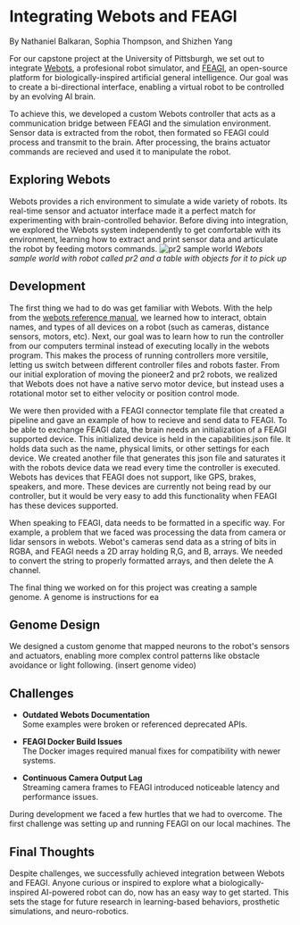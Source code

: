 
# Integrating Webots and FEAGI
By Nathaniel Balkaran, Sophia Thompson, and Shizhen Yang

For our capstone project at the University of Pittsburgh, we set out to integrate [Webots](https://cyberbotics.com/), a profesional robot simulator, and [FEAGI](https://www.feagi.org/), an open-source platform for biologically-inspired artificial general intelligence. Our goal was to create a bi-directional interface, enabling a virtual robot to be controlled by an evolving AI brain.

To achieve this, we developed a custom Webots controller that acts as a communication bridge between FEAGI and the simulation environment. Sensor data is extracted from the robot, then formated so FEAGI could process and transmit to the brain. After processing, the brains actuator commands are recieved and used it to manipulate the robot.

## Exploring Webots

Webots provides a rich environment to simulate a wide variety of robots. Its real-time sensor and actuator interface made it a perfect match for experimenting with brain-controlled behavior. Before diving into integration, we explored the Webots system independently to get comfortable with its environment, learning how to extract and print sensor data and articulate the robot by feeding motors commands.
![pr2 sample world](../content/Pr2-sample-world.png)
*Webots sample world with robot called pr2 and a table with objects for it to pick up*

## Development 

The first thing we had to do was get familiar with Webots. With the help from the [webots reference manual](https://cyberbotics.com/doc/reference/index), we learned how to interact, obtain names, and types of all devices on a robot (such as cameras, distance sensors, motors, etc). Next, our goal was to learn how to run the controller from our computers terminal instead of executing locally in the webots program. This makes the process of running controllers more versitile, letting us switch between different controller files and robots faster. From our initial exploration of moving the pioneer2 and pr2 robots, we realized that Webots does not have a native servo motor device, but instead uses a rotational motor set to either velocity or position control mode. 


We were then provided with a FEAGI connector template file that created a pipeline and gave an example of how to recieve and send data to FEAGI. To be able to exchange FEAGI data, the brain needs an initialization of a FEAGI supported device. This initialized device is held in the capabilities.json file. It holds data such as the name, physical limits, or other settings for each device. We created another file that generates this json file and saturates it with the robots device data we read every time the controller is executed. Webots has devices that FEAGI does not support, like GPS, brakes, speakers, and more. These devices are currently not being read by our controller, but it would be very easy to add this functionality when FEAGI has these devices supported.


When speaking to FEAGI, data needs to be formatted in a specific way. For example, a problem that we faced was processing the data from camera or lidar sensors in webots. Webot's cameras send data as a string of bits in RGBA, and FEAGI needs a 2D array holding R,G, and B, arrays. We needed to convert the string to properly formatted arrays, and then delete the A channel. 


The final thing we worked on for this project was creating a sample genome. A genome is instructions for ea


## Genome Design
We designed a custom genome that mapped neurons to the robot's sensors and actuators, enabling more complex control patterns like obstacle avoidance or light following.
(insert genome video)





## Challenges

- **Outdated Webots Documentation**  
  Some examples were broken or referenced deprecated APIs.

- **FEAGI Docker Build Issues**  
  The Docker images required manual fixes for compatibility with newer systems.

- **Continuous Camera Output Lag**  
  Streaming camera frames to FEAGI introduced noticeable latency and performance issues.

During development we faced a few hurtles that we had to overcome. The first challenge was setting up and running FEAGI on our local machines. The 





## Final Thoughts

Despite challenges, we successfully achieved integration between Webots and FEAGI. Anyone curious or inspired to explore what a biologically-inspired AI-powered robot can do, now has an easy way to get started. This sets the stage for future research in learning-based behaviors, prosthetic simulations, and neuro-robotics.